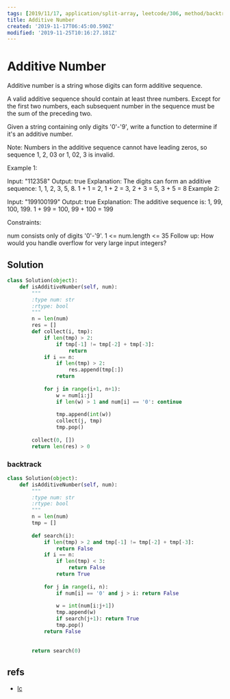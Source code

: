 ```yaml
---
tags: [2019/11/17, application/split-array, leetcode/306, method/backtrack]
title: Additive Number
created: '2019-11-17T06:45:00.590Z'
modified: '2019-11-25T10:16:27.181Z'
---
```


# Additive Number

Additive number is a string whose digits can form additive sequence.

A valid additive sequence should contain at least three numbers. Except for the first two numbers, each subsequent number in the sequence must be the sum of the preceding two.

Given a string containing only digits '0'-'9', write a function to determine if it's an additive number.

Note: Numbers in the additive sequence cannot have leading zeros, so sequence 1, 2, 03 or 1, 02, 3 is invalid.

 

Example 1:

Input: "112358"
Output: true
Explanation: The digits can form an additive sequence: 1, 1, 2, 3, 5, 8. 
             1 + 1 = 2, 1 + 2 = 3, 2 + 3 = 5, 3 + 5 = 8
Example 2:

Input: "199100199"
Output: true
Explanation: The additive sequence is: 1, 99, 100, 199. 
             1 + 99 = 100, 99 + 100 = 199
 

Constraints:

num consists only of digits '0'-'9'.
1 <= num.length <= 35
Follow up:
How would you handle overflow for very large input integers?

## Solution

```python
class Solution(object):
    def isAdditiveNumber(self, num):
        """
        :type num: str
        :rtype: bool
        """
        n = len(num)
        res = []
        def collect(i, tmp):
            if len(tmp) > 2:
                if tmp[-1] != tmp[-2] + tmp[-3]:
                    return
            if i == n:
                if len(tmp) > 2:
                    res.append(tmp[:])
                return
            
            for j in range(i+1, n+1):
                w = num[i:j]
                if len(w) > 1 and num[i] == '0': continue
                
                tmp.append(int(w))
                collect(j, tmp)
                tmp.pop()
        
        collect(0, [])
        return len(res) > 0
```

### backtrack

```python
class Solution(object):
    def isAdditiveNumber(self, num):
        """
        :type num: str
        :rtype: bool
        """
        n = len(num)
        tmp = []
        
        def search(i):
            if len(tmp) > 2 and tmp[-1] != tmp[-2] + tmp[-3]:
                return False
            if i == n:
                if len(tmp) < 3:
                    return False
                return True
            
            for j in range(i, n):
                if num[i] == '0' and j > i: return False
                
                w = int(num[i:j+1])
                tmp.append(w)
                if search(j+1): return True
                tmp.pop()
            return False
        
        
        return search(0)
```

## refs

* [lc](https://leetcode.com/problems/additive-number/)

